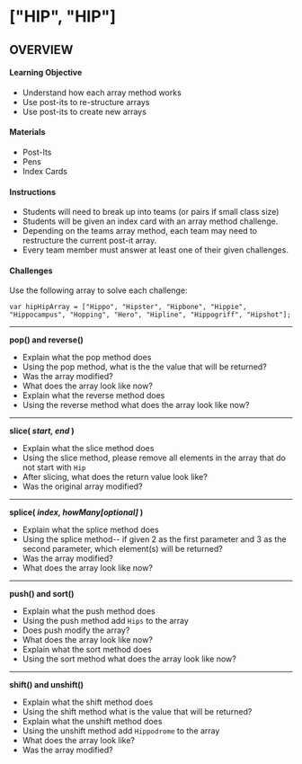 # ["HIP", "HIP"]

## OVERVIEW

#### Learning Objective

* Understand how each array method works
* Use post-its to re-structure arrays
* Use post-its to create new arrays

#### Materials

* Post-Its
* Pens
* Index Cards

#### Instructions

* Students will need to break up into teams (or pairs if small class size)
* Students will be given an index card with an array method challenge.
* Depending on the teams array method, each team may need to restructure the current post-it array.
* Every team member must answer at least one of their given challenges.

#### Challenges

Use the following array to solve each challenge:

`var hipHipArray = ["Hippo", "Hipster", "Hipbone", "Hippie", "Hippocampus", "Hopping", "Hero", "Hipline", "Hippogriff", "Hipshot"];`

---

**pop() and reverse()**

* Explain what the pop method does
* Using the pop method, what is the the value that will be returned?
* Was the array modified?
* What does the array look like now?
* Explain what the reverse method does
* Using the reverse method what does the array look like now?

---

**slice( _start, end_ )**

* Explain what the slice method does
* Using the slice method, please remove all elements in the array that do not start with `Hip`
* After slicing, what does the return value look like?
* Was the original array modified?

---

**splice( _index, howMany[optional]_ )**

* Explain what the splice method does
* Using the splice method-- if given 2 as the first parameter and 3 as the second parameter, which element(s) will be returned?
* Was the array modified?
* What does the array look like now?

---

**push() and sort()**

* Explain what the push method does
* Using the push method add `Hips` to the array
* Does push modify the array?
* What does the array look like now?
* Explain what the sort method does
* Using the sort method what does the array look like now?

---

**shift() and unshift()**

* Explain what the shift method does
* Using the shift method what is the value that will be returned?
* Explain what the unshift method does
* Using the unshift method add `Hippodrome` to the array
* What does the array look like?
* Was the array modified?
